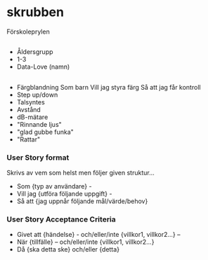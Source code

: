 # skrubben
Förskoleprylen

##
* Åldersgrupp
* 1-3
* Data-Love (namn)

##
* Färgblandning
Som barn 
Vill jag styra färg
Så att jag får kontroll 
* Step up/down
* Talsyntes
* Avstånd
* dB-mätare
* "Rinnande ljus"
* "glad gubbe funka"
* "Rattar"

### User Story format
Skrivs av vem som helst men följer given struktur…
* Som {typ av användare} -
* Vill jag {utföra följande uppgift} -
* Så att {jag uppnår följande mål/värde/behov}

### User Story Acceptance Criteria
* Givet att {händelse} - 
	 och/eller/inte {villkor1, villkor2...} – 
* När {tillfälle} – 
	och/eller/inte {villkor1, villkor2...}
* Då {ska detta ske}
	och/eller {detta}

